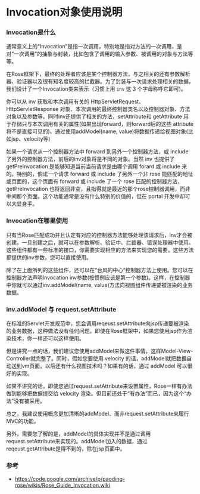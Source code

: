 # Invocation对象使用说明

### Invocation是什么
通常意义上的“Invocation”是指一次调用，特别地是指对方法的一次调用，是对“一次调用”的抽象与封装，比如包含了调用的输入参数、被调用的对象与方法等等。

在Rose框架下，最终的处理者应该是某个控制器方法，与之相关的还有参数解析器、验证器以及很有知名度较高的拦截器。为了封装与一次请求处理相关的数据，我们设计了一个Invocation类来表示（习惯上用 `inv` 这 3 个字母称呼它即可)。

你可以从 inv 获取和本次调用有关的 HttpServletRequest、HttpServletResponse 对象、本次调用的最终控制器类名以及控制器对象、方法对象以及参数等。同时inv还提供了相关的方法，setAttribute和 getAttribute 用于存储只与本次调用有关的属性(如果出现forward，则forward后的这些 attribute 将不是直接可见的)、通过使用addModel(name, value)将数据传递给视图对象(比如jsp、velocity等)

如果一个请求从一个控制器方法中 forward 到另外一个控制器方法，或 include 了另外的控制器方法，前后的inv对象将是不同的对象。当然 inv 也提供了 getPreInvocation 是能够知道当前当前请求是由哪个调用 forard 或 include 来的。特别的，倘诺一个请求 forward 或 include 了另外一个非 rose 能匹配的地址或页面的，这个页面有 forward 或 include 了一个 rose 匹配的控制器方法，getPreInvocation 也将返回非空，且指得就是最近的那个rose控制器调用，而非中间那个页面。这个功能通常是没有什么特别的价值的，但在 portal 开发中却可以大显身手。

### Invocation在哪里使用
只有当Rose匹配成功并且认定有对应的控制器方法能够处理该请求后，inv才会被创建。一旦创建之后，就可以在参数解析、验证中、拦截器、错误处理器中使用。这些组件都有一些标准的接口，你需要实现相应的方法来实现您的需要，这些方法都提供的inv参数，您可以直接使用。

除了在上面所列的这些组件，还可以在“台风的中心”控制器方法上使用。您可以在控制器方法声明Invocation inv参数(按惯例应该是第一个参数)。这样，在控制器中你就可以通过inv.addModel(name, value)方法向视图组件传递要被渲染的业务数据。

### inv.addModel 与 request.setAttribute
在标准的Servlet开发规范中，您会调用reqeust.setAttribute向jsp传递要被渲染的业务数据，这种做法没有任何问题。即使在Rose框架中，如果您使用jsp作为渲染技术，你一样还可以这样使用。

但是讲究一点的话，我们建议您使用addModel来做这件事情，这样Model-View-Controller就完整了。同时，假如您要使用 velocity 的话，addModel就把数据自动送到vm页面，以后还有什么视图技术吗？如果有的话，通过 addModel 可以很好的实现。

如果不讲究的话，即使您通过request.setAttribute来设置属性，Rose一样有办法做到能够把数据提交给 velocity 渲染。但目前还处于“有办法”而已，因为这个“办法”没有被采用。

总之，我建议使用概念更加清晰的addModel、而非request.setAttribute来履行MVC的功能。

另外，需要您了解的是，addModel的具体实现并不是通过调用request.setAttribute来实现的。addModel加入的数据，通过reqeust.getAttribute是得不到的，除在jsp页面中。

### 参考
* https://code.google.com/archive/p/paoding-rose/wikis/Rose_Guide_Invocation.wiki